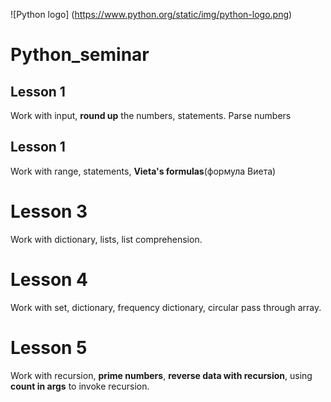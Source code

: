![Python logo] (https://www.python.org/static/img/python-logo.png)

# Python_seminar

## Lesson 1
Work with input, __round up__ the numbers, statements. Parse numbers

## Lesson 1
Work with range, statements, __Vieta's formulas__(формула Виета)

# Lesson 3
Work with dictionary, lists, list comprehension.

# Lesson 4
Work with set, dictionary, frequency dictionary, circular pass through array.

# Lesson 5
Work with recursion, __prime numbers__, __reverse data with recursion__,
using __count in args__ to invoke recursion.